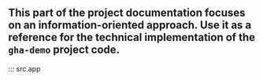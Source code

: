 This part of the project documentation focuses on
an **information-oriented** approach. Use it as a
reference for the technical implementation of the
`gha-demo` project code.
---
::: src.app